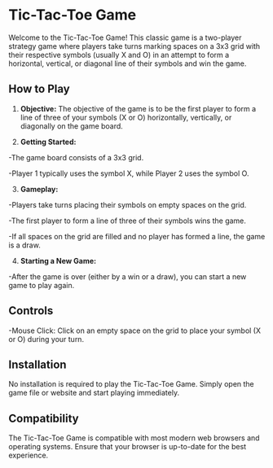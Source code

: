 # Tic-Tac-Toe Game
Welcome to the Tic-Tac-Toe Game! This classic game is a two-player strategy game where players take turns marking spaces on a 3x3 grid with their respective symbols (usually X and O) in an attempt to form a horizontal, vertical, or diagonal line of their symbols and win the game.

## How to Play
1. **Objective:** The objective of the game is to be the first player to form a line of three of your symbols (X or O) horizontally, vertically, or diagonally on the game board.

2. **Getting Started:**
   
-The game board consists of a 3x3 grid.

-Player 1 typically uses the symbol X, while Player 2 uses the symbol O.

3. **Gameplay:**

-Players take turns placing their symbols on empty spaces on the grid.

-The first player to form a line of three of their symbols wins the game.

-If all spaces on the grid are filled and no player has formed a line, the game is a draw.

4. **Starting a New Game:**

-After the game is over (either by a win or a draw), you can start a new game to play again.

## Controls

-Mouse Click: Click on an empty space on the grid to place your symbol (X or O) during your turn.

## Installation
No installation is required to play the Tic-Tac-Toe Game. Simply open the game file or website and start playing immediately.

## Compatibility
The Tic-Tac-Toe Game is compatible with most modern web browsers and operating systems. Ensure that your browser is up-to-date for the best experience.
